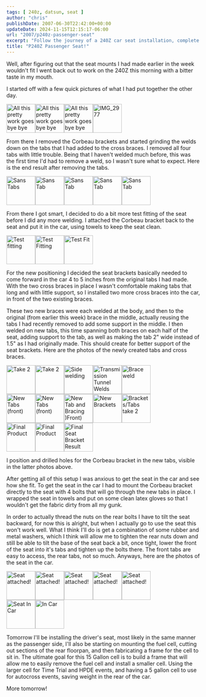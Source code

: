 ```yaml
---
tags: [ 240z, datsun, seat ]
author: "chris"
publishDate: 2007-06-30T22:42:00+00:00
updateDate: 2024-11-15T12:15:17-06:00
url: "2007/p240z-passenger-seat"
excerpt: "Follow the journey of a 240Z car seat installation, complete with trial-and-errors, welding insights, and detailed pictures for every step of the proc..."
title: "P240Z Passenger Seat!"
---
```


Well, after figuring out that the seat mounts I had made earlier in the week wouldn't fit I went back out to work on the 240Z this morning with a bitter taste in my mouth.

I started off with a few quick pictures of what I had put together the other day.

<a class="image_link" id="set_thumb_link_673184455" title="All this pretty work goes bye bye" href="https://www.flickr.com/photos/chammond/673184455/in/set-72157594465585463/"><img height="75" alt="All this pretty work goes bye bye" width="75" src="https://farm2.static.flickr.com/1251/673184455_9b64476202_s.jpg" /></a><a class="image_link" id="set_thumb_link_673190431" title="All this pretty work goes bye bye" href="https://www.flickr.com/photos/chammond/673190431/in/set-72157594465585463/"><img height="75" alt="All this pretty work goes bye bye" width="75" src="https://farm2.static.flickr.com/1169/673190431_880cfb4a9d_s.jpg" /></a><a class="image_link" id="set_thumb_link_673195651" title="All this pretty work goes bye bye" href="https://www.flickr.com/photos/chammond/673195651/in/set-72157594465585463/"><img height="75" alt="All this pretty work goes bye bye" width="75" src="https://farm2.static.flickr.com/1277/673195651_d64c4bbdc1_s.jpg" /></a><a class="image_link" id="set_thumb_link_674062246" title="IMG_2977" href="https://www.flickr.com/photos/chammond/674062246/in/set-72157594465585463/"><img height="75" alt="IMG_2977" width="75" src="https://farm2.static.flickr.com/1192/674062246_7c66fdf691_s.jpg" /></a>

From there I removed the Corbeau brackets and started grinding the welds down on the tabs that I had added to the cross braces. I removed all four tabs with little trouble. Being that I haven't welded much before, this was the first time I'd had to remove a weld, so I wasn't sure what to expect. Here is the end result after removing the tabs.

<a class="image_link" id="set_thumb_link_673205413" title="Sans Tabs" href="https://www.flickr.com/photos/chammond/673205413/in/set-72157594465585463/"><img height="75" alt="Sans Tabs" width="75" src="https://farm2.static.flickr.com/1115/673205413_498c671f98_s.jpg" /></a><a class="image_link" id="set_thumb_link_674071368" title="Sans Tab" href="https://www.flickr.com/photos/chammond/674071368/in/set-72157594465585463/"><img height="75" alt="Sans Tab" width="75" src="https://farm2.static.flickr.com/1332/674071368_ca7e55930a_s.jpg" /></a><a class="image_link" id="set_thumb_link_673215677" title="Sans Tab" href="https://www.flickr.com/photos/chammond/673215677/in/set-72157594465585463/"><img height="75" alt="Sans Tab" width="75" src="https://farm2.static.flickr.com/1289/673215677_8c8af90109_s.jpg" /></a><a class="image_link" id="set_thumb_link_674083032" title="Sans Tab" href="https://www.flickr.com/photos/chammond/674083032/in/set-72157594465585463/"><img height="75" alt="Sans Tab" width="75" src="https://farm2.static.flickr.com/1291/674083032_9fe4134d3e_s.jpg" /></a><a class="image_link" id="set_thumb_link_674088766" title="Sans Tab" href="https://www.flickr.com/photos/chammond/674088766/in/set-72157594465585463/"><img height="75" alt="Sans Tab" width="75" src="https://farm2.static.flickr.com/1059/674088766_c7d403672d_s.jpg" /></a>

From there I got smart, I decided to do a bit more test fitting of the seat before I did any more welding. I attached the Corbeau bracket back to the seat and put it in the car, using towels to keep the seat clean.

<a class="image_link" id="set_thumb_link_673233249" title="Test fitting" href="https://www.flickr.com/photos/chammond/673233249/in/set-72157594465585463/"><img height="75" alt="Test fitting" width="75" src="https://farm2.static.flickr.com/1200/673233249_7e74476bb0_s.jpg" /></a><a class="image_link" id="set_thumb_link_673237693" title="Test Fitting" href="https://www.flickr.com/photos/chammond/673237693/in/set-72157594465585463/"><img height="75" alt="Test Fitting" width="75" src="https://farm2.static.flickr.com/1103/673237693_c9fbcd3531_s.jpg" /></a><a class="image_link" id="set_thumb_link_674103436" title="Test Fit" href="https://www.flickr.com/photos/chammond/674103436/in/set-72157594465585463/"><img height="75" alt="Test Fit" width="75" src="https://farm2.static.flickr.com/1227/674103436_c9b53e1521_s.jpg" /></a>

For the new positioning I decided the seat brackets basically needed to come forward in the car 4 to 5 inches from the original tabs I had made. With the two cross braces in place I wasn't comfortable making tabs that long and with little support, so I installed two more cross braces into the car, in front of the two existing braces.

These two new braces were each welded at the body, and then to the original (from earlier this week) brace in the middle, actually reusing the tabs I had recently removed to add some support in the middle. I then welded on new tabs, this time spanning both braces on each half of the seat, adding support to the tab, as well as making the tab 2" wide instead of 1.5" as I had originally made. This should create for better support of the seat brackets. Here are the photos of the newly created tabs and cross braces.

<a class="image_link" id="set_thumb_link_673247061" title="Take 2" href="https://www.flickr.com/photos/chammond/673247061/in/set-72157594465585463/"><img height="75" alt="Take 2" width="75" src="https://farm2.static.flickr.com/1351/673247061_e1d2c9e8cf_s.jpg" /></a><a class="image_link" id="set_thumb_link_673253349" title="Take 2" href="https://www.flickr.com/photos/chammond/673253349/in/set-72157594465585463/"><img height="75" alt="Take 2" width="75" src="https://farm2.static.flickr.com/1252/673253349_28177b0167_s.jpg" /></a><a class="image_link" id="set_thumb_link_673258863" title="Side welding" href="https://www.flickr.com/photos/chammond/673258863/in/set-72157594465585463/"><img height="75" alt="Side welding" width="75" src="https://farm2.static.flickr.com/1058/673258863_81ab7419cf_s.jpg" /></a><a class="image_link" id="set_thumb_link_673265749" title="Transmission Tunnel Welds" href="https://www.flickr.com/photos/chammond/673265749/in/set-72157594465585463/"><img height="75" alt="Transmission Tunnel Welds" width="75" src="https://farm2.static.flickr.com/1247/673265749_78fef8c31a_s.jpg" /></a><a class="image_link" id="set_thumb_link_674131972" title="Brace weld" href="https://www.flickr.com/photos/chammond/674131972/in/set-72157594465585463/"><img height="75" alt="Brace weld" width="75" src="https://farm2.static.flickr.com/1025/674131972_069ae9895d_s.jpg" /></a><br />  <a class="image_link" id="set_thumb_link_674137570" title="New Tabs (front)" href="https://www.flickr.com/photos/chammond/674137570/in/set-72157594465585463/"><img height="75" alt="New Tabs (front)" width="75" src="https://farm2.static.flickr.com/1409/674137570_524a72b49d_s.jpg" /></a><a class="image_link" id="set_thumb_link_674142596" title="New Tabs (front)" href="https://www.flickr.com/photos/chammond/674142596/in/set-72157594465585463/"><img height="75" alt="New Tabs (front)" width="75" src="https://farm2.static.flickr.com/1332/674142596_f3811289be_s.jpg" /></a><a class="image_link" id="set_thumb_link_673285983" title="New Tab and Bracing )Front)" href="https://www.flickr.com/photos/chammond/673285983/in/set-72157594465585463/"><img height="75" alt="New Tab and Bracing )Front)" width="75" src="https://farm2.static.flickr.com/1212/673285983_696e9f3987_s.jpg" /></a><a class="image_link" id="set_thumb_link_673291071" title="New Brackets" href="https://www.flickr.com/photos/chammond/673291071/in/set-72157594465585463/"><img height="75" alt="New Brackets" width="75" src="https://farm2.static.flickr.com/1310/673291071_0c4bc236b5_s.jpg" /></a><a class="image_link" id="set_thumb_link_674157068" title="Brackets/Tabs take 2" href="https://www.flickr.com/photos/chammond/674157068/in/set-72157594465585463/"><img height="75" alt="Brackets/Tabs take 2" width="75" src="https://farm2.static.flickr.com/1326/674157068_0c3eb83175_s.jpg" /></a><br />  <a class="image_link" id="set_thumb_link_674162016" title="Final Product" href="https://www.flickr.com/photos/chammond/674162016/in/set-72157594465585463/"><img height="75" alt="Final Product" width="75" src="https://farm2.static.flickr.com/1420/674162016_80ec4dcc09_s.jpg" /></a><a class="image_link" id="set_thumb_link_673306027" title="Final Product" href="https://www.flickr.com/photos/chammond/673306027/in/set-72157594465585463/"><img height="75" alt="Final Product" width="75" src="https://farm2.static.flickr.com/1040/673306027_77e7e6fb17_s.jpg" /></a><a class="image_link" id="set_thumb_link_674172500" title="Final Seat Bracket Result" href="https://www.flickr.com/photos/chammond/674172500/in/set-72157594465585463/"><img height="75" alt="Final Seat Bracket Result" width="75" src="https://farm2.static.flickr.com/1182/674172500_88c8bef77a_s.jpg" /></a>

I position and drilled holes for the Corbeau bracket in the new tabs, visible in the latter photos above.

After getting all of this setup I was anxious to get the seat in the car and see how she fit. To get the seat in the car I had to mount the Corbeau bracket directly to the seat with 4 bolts that will go through the new tabs in place. I wrapped the seat in towels and put on some clean latex gloves so that I wouldn't get the fabric dirty from all my gunk.

In order to actually thread the nuts on the rear bolts I have to tilt the seat backward, for now this is alright, but when I actually go to use the seat this won't work well. What I think I'll do is get a combination of some rubber and metal washers, which I think will allow me to tighten the rear nuts down and still be able to tilt the base of the seat back a bit, once tight, lower the front of the seat into it's tabs and tighten up the bolts there. The front tabs are easy to access, the rear tabs, not so much. Anyways, here are the photos of the seat in the car.

<a class="image_link" id="set_thumb_link_673315591" title="Seat attached!" href="https://www.flickr.com/photos/chammond/673315591/in/set-72157594465585463/"><img height="75" alt="Seat attached!" width="75" src="https://farm2.static.flickr.com/1028/673315591_2eed7f4631_s.jpg" /></a><a class="image_link" id="set_thumb_link_673319285" title="Seat attached!" href="https://www.flickr.com/photos/chammond/673319285/in/set-72157594465585463/"><img height="75" alt="Seat attached!" width="75" src="https://farm2.static.flickr.com/1165/673319285_f60ef41a13_s.jpg" /></a><a class="image_link" id="set_thumb_link_673323819" title="Seat attached!" href="https://www.flickr.com/photos/chammond/673323819/in/set-72157594465585463/"><img height="75" alt="Seat attached!" width="75" src="https://farm2.static.flickr.com/1026/673323819_1f5cc2d7b4_s.jpg" /></a><a class="image_link" id="set_thumb_link_673328497" title="Seat attached!" href="https://www.flickr.com/photos/chammond/673328497/in/set-72157594465585463/"><img height="75" alt="Seat attached!" width="75" src="https://farm2.static.flickr.com/1239/673328497_9f43a1d962_s.jpg" /></a><a class="image_link" id="set_thumb_link_674193116" title="Seat attached!" href="https://www.flickr.com/photos/chammond/674193116/in/set-72157594465585463/"><img height="75" alt="Seat attached!" width="75" src="https://farm2.static.flickr.com/1156/674193116_3fdba6ab68_s.jpg" /></a><br />  <a class="image_link" id="set_thumb_link_673345811" title="Seat In Car" href="https://www.flickr.com/photos/chammond/673345811/in/set-72157594465585463/"><img height="75" alt="Seat In Car" width="75" src="https://farm2.static.flickr.com/1067/673345811_34e99f66c8_s.jpg" /></a><a class="image_link" id="set_thumb_link_674214938" title="In Car" href="https://www.flickr.com/photos/chammond/674214938/in/set-72157594465585463/"><img height="75" alt="In Car" width="75" src="https://farm2.static.flickr.com/1219/674214938_a8994aeb78_s.jpg" /></a> 

Tomorrow I'll be installing the driver's seat, most likely in the same manner as the passenger side, I'll also be starting on mounting the fuel cell, cutting out sections of the rear floorpan, and then fabricating a frame for the cell to sit in. The ultimate goal for this 15 Gallon cell is to build a frame that will allow me to easily remove the fuel cell and install a smaller cell. Using the larger cell for Time Trial and HPDE events, and having a 5 gallon cell to use for autocross events, saving weight in the rear of the car.

More tomorrow!
